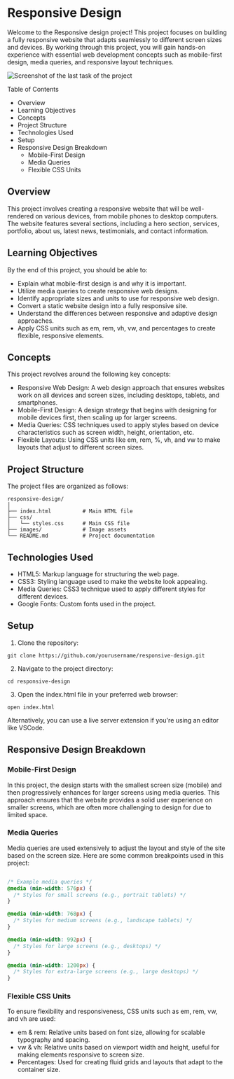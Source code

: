 # Responsive Design

Welcome to the Responsive design project! This project focuses on building a fully responsive website that adapts seamlessly to different screen sizes and devices. By working through this project, you will gain hands-on experience with essential web development concepts such as mobile-first design, media queries, and responsive layout techniques.

![Screenshot of the last task of the project](https://i.ibb.co/6NzTC15/7a38d40512c0c6edb211.png)

Table of Contents
- Overview
- Learning Objectives
- Concepts
- Project Structure
- Technologies Used
- Setup
- Responsive Design Breakdown
  - Mobile-First Design
  - Media Queries
  - Flexible CSS Units

## Overview

This project involves creating a responsive website that will be well-rendered on various devices, from mobile phones to desktop computers. The website features several sections, including a hero section, services, portfolio, about us, latest news, testimonials, and contact information.
## Learning Objectives

By the end of this project, you should be able to:

- Explain what mobile-first design is and why it is important.
- Utilize media queries to create responsive web designs.
- Identify appropriate sizes and units to use for responsive web design.
- Convert a static website design into a fully responsive site.
- Understand the differences between responsive and adaptive design approaches.
- Apply CSS units such as em, rem, vh, vw, and percentages to create flexible, responsive elements.

## Concepts

This project revolves around the following key concepts:

- Responsive Web Design: A web design approach that ensures websites work on all devices and screen sizes, including desktops, tablets, and smartphones.
- Mobile-First Design: A design strategy that begins with designing for mobile devices first, then scaling up for larger screens.
- Media Queries: CSS techniques used to apply styles based on device characteristics such as screen width, height, orientation, etc.
- Flexible Layouts: Using CSS units like em, rem, %, vh, and vw to make layouts that adjust to different screen sizes.

## Project Structure

The project files are organized as follows:

```
responsive-design/
│
├── index.html          # Main HTML file
├── css/
│   └── styles.css      # Main CSS file
├── images/             # Image assets
└── README.md           # Project documentation
```

## Technologies Used

- HTML5: Markup language for structuring the web page.
- CSS3: Styling language used to make the website look appealing.
- Media Queries: CSS3 technique used to apply different styles for different devices.
- Google Fonts: Custom fonts used in the project.

## Setup

1. Clone the repository:

```
git clone https://github.com/yourusername/responsive-design.git
```

2. Navigate to the project directory:

```
cd responsive-design
```

3. Open the index.html file in your preferred web browser:

```
open index.html
```
Alternatively, you can use a live server extension if you're using an editor like VSCode.

## Responsive Design Breakdown
### Mobile-First Design

In this project, the design starts with the smallest screen size (mobile) and then progressively enhances for larger screens using media queries. This approach ensures that the website provides a solid user experience on smaller screens, which are often more challenging to design for due to limited space.
### Media Queries

Media queries are used extensively to adjust the layout and style of the site based on the screen size. Here are some common breakpoints used in this project:

```css

/* Example media queries */
@media (min-width: 576px) {
  /* Styles for small screens (e.g., portrait tablets) */
}

@media (min-width: 768px) {
  /* Styles for medium screens (e.g., landscape tablets) */
}

@media (min-width: 992px) {
  /* Styles for large screens (e.g., desktops) */
}

@media (min-width: 1200px) {
  /* Styles for extra-large screens (e.g., large desktops) */
}
```

### Flexible CSS Units

To ensure flexibility and responsiveness, CSS units such as em, rem, vw, and vh are used:

- em & rem: Relative units based on font size, allowing for scalable typography and spacing.
- vw & vh: Relative units based on viewport width and height, useful for making elements responsive to screen size.
- Percentages: Used for creating fluid grids and layouts that adapt to the container size.

